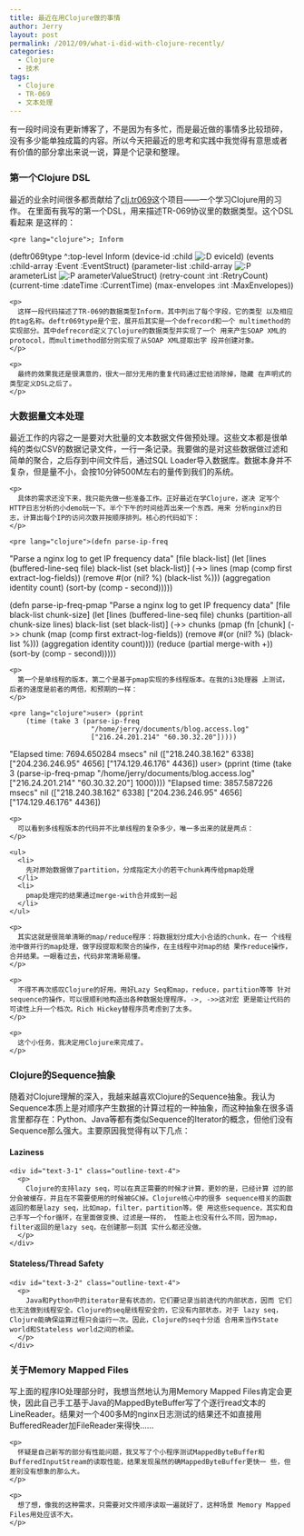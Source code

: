 ```yaml
---
title: 最近在用Clojure做的事情
author: Jerry
layout: post
permalink: /2012/09/what-i-did-with-clojure-recently/
categories:
  - Clojure
  - 技术
tags:
  - Clojure
  - TR-069
  - 文本处理
---
```

有一段时间没有更新博客了，不是因为有多忙，而是最近做的事情多比较琐碎， 没有多少能单独成篇的内容。所以今天把最近的思考和实践中我觉得有意思或者 有价值的部分拿出来说一说，算是个记录和整理。

<div id="outline-container-1" class="outline-3">
  <h3 id="sec-1">
    第一个Clojure DSL
  </h3>
  
  <div id="text-1" class="outline-text-3">
    <p>
      最近的业余时间很多都贡献给了<a href="https://github.com/moonranger/clj.tr069">clj.tr069</a>这个项目——一个学习Clojure用的习作。 在里面有我写的第一个DSL，用来描述TR-069协议里的数据类型。这个DSL看起来 是这样的：
    </p>
    
    <pre lang="clojure">; Inform
(deftr069type
  ^:top-level
  Inform
  (device-id      :child       <img src='http://jerrypeng.me/wp-includes/images/smilies/icon_biggrin.gif' alt=':D' class='wp-smiley' /> eviceId)
  (events         :child-array :Event         :EventStruct)
  (parameter-list :child-array <img src='http://jerrypeng.me/wp-includes/images/smilies/icon_razz.gif' alt=':P' class='wp-smiley' /> arameterList <img src='http://jerrypeng.me/wp-includes/images/smilies/icon_razz.gif' alt=':P' class='wp-smiley' /> arameterValueStruct)
  (retry-count    :int         :RetryCount)
  (current-time   :dateTime    :CurrentTime)
  (max-envelopes  :int         :MaxEnvelopes))
</pre>
    
    <p>
      这样一段代码描述了TR-069的数据类型Inform，其中列出了每个字段，它的类型 以及相应的tag名称。deftr069type是个宏，展开后其实是一个defrecord和一个 multimethod的实现部分。其中defrecord定义了Clojure的数据类型并实现了一个 用来产生SOAP XML的protocol，而multimethod部分则实现了从SOAP XML提取出字 段并创建对象。
    </p>
    
    <p>
      最终的效果我还是很满意的，很大一部分无用的重复代码通过宏给消除掉，隐藏 在声明式的类型定义DSL之后了。
    </p>
  </div>
</div>

<div id="outline-container-2" class="outline-3">
  <h3 id="sec-2">
    大数据量文本处理
  </h3>
  
  <div id="text-2" class="outline-text-3">
    <p>
      最近工作的内容之一是要对大批量的文本数据文件做预处理。这些文本都是很单 纯的类似CSV的数据记录文件，一行一条记录。我要做的是对这些数据做过滤和 简单的聚合，之后存到中间文件后，通过SQL Loader导入数据库。数据本身并不 复杂，但是量不小，会按10分钟500M左右的量传到我们的系统。
    </p>
    
    <p>
      具体的需求还没下来，我只能先做一些准备工作。正好最近在学Clojure，遂决 定写个HTTP日志分析的小demo玩一下。半个下午的时间给弄出来一个东西，用来 分析nginx的日志，计算出每个IP的访问次数并按顺序排列。核心的代码如下：
    </p>
    
    <pre lang="clojure">(defn parse-ip-freq
  "Parse a nginx log to get IP frequency data"
  [file black-list]
  (let [lines (buffered-line-seq file)
        black-list (set black-list)]
    (->> lines
         (map (comp first extract-log-fields))
         (remove #(or (nil? %) (black-list %)))
         (aggregation identity count)
         (sort-by (comp - second)))))

(defn parse-ip-freq-pmap
  "Parse a nginx log to get IP frequency data"
  [file black-list chunk-size]
  (let [lines (buffered-line-seq file)
        chunks (partition-all chunk-size lines)
        black-list (set black-list)]
    (->> chunks
         (pmap (fn [chunk]
                 (->> chunk
                      (map (comp first extract-log-fields))
                      (remove #(or (nil? %) (black-list %)))
                      (aggregation identity count))))
         (reduce (partial merge-with +))
         (sort-by (comp - second)))))
</pre>
    
    <p>
      第一个是单线程的版本，第二个是基于pmap实现的多线程版本。在我的i3处理器 上测试，后者的速度是前者的两倍，和预期的一样：
    </p>
    
    <pre lang="clojure">user> (pprint
        (time (take 3 (parse-ip-freq
                        "/home/jerry/documents/blog.access.log"
                        ["216.24.201.214" "60.30.32.20"]))))
"Elapsed time: 7694.650284 msecs"
nil
(["218.240.38.162" 6338]
 ["204.236.246.95" 4656]
 ["174.129.46.176" 4436])
user> (pprint
        (time (take 3 (parse-ip-freq-pmap
                        "/home/jerry/documents/blog.access.log"
                        ["216.24.201.214" "60.30.32.20"]
                        1000))))
"Elapsed time: 3857.587226 msecs"
nil
(["218.240.38.162" 6338]
 ["204.236.246.95" 4656]
 ["174.129.46.176" 4436])
</pre>
    
    <p>
      可以看到多线程版本的代码并不比单线程的复杂多少，唯一多出来的就是两点：
    </p>
    
    <ul>
      <li>
        先对原始数据做了partition，分成指定大小的若干chunk再传给pmap处理
      </li>
      <li>
        pmap处理完的结果通过merge-with合并成到一起
      </li>
    </ul>
    
    <p>
      其实这就是很简单清晰的map/reduce程序：将数据划分成大小合适的chunk，在一 个线程池中做并行的map处理，做字段提取和聚合的操作，在主线程中对map的结 果作reduce操作，合并结果。一眼看过去，代码非常清晰易懂。
    </p>
    
    <p>
      不得不再次感叹Clojure的好用，用好Lazy Seq和map，reduce，partition等等 针对sequence的操作，可以很顺利地构造出各种数据处理程序。->, ->>这对宏 更是能让代码的可读性上升一个档次。Rich Hickey替程序员考虑到了太多。
    </p>
    
    <p>
      这个小任务，我决定用Clojure来完成了。
    </p>
  </div>
</div>

<div id="outline-container-3" class="outline-3">
  <h3 id="sec-3">
    Clojure的Sequence抽象
  </h3>
  
  <div id="text-3" class="outline-text-3">
    <p>
      随着对Clojure理解的深入，我越来越喜欢Clojure的Sequence抽象。我认为 Sequence本质上是对顺序产生数据的计算过程的一种抽象，而这种抽象在很多语 言里都存在：Python、Java等都有类似Sequence的Iterator的概念，但他们没有 Sequence那么强大。主要原因我觉得有以下几点：
    </p>
  </div>
  
  <div id="outline-container-3-1" class="outline-4">
    <h4 id="sec-3-1">
      Laziness
    </h4>
    
    <div id="text-3-1" class="outline-text-4">
      <p>
        Clojure的支持lazy seq，可以在真正需要的时候才计算，更妙的是，已经计算 过的部分会被缓存，并且在不需要使用的时候被GC掉。Clojure核心中的很多 sequence相关的函数返回的都是lazy seq，比如map，filter，partition等。使 用这些sequence，其实和自己手写一个for循环，在里面做变换、过滤是一样的， 性能上也没有什么不同，因为map，filter返回的是lazy seq，在创建那一刻其 实什么都还没做。
      </p>
    </div>
  </div>
  
  <div id="outline-container-3-2" class="outline-4">
    <h4 id="sec-3-2">
      Stateless/Thread Safety
    </h4>
    
    <div id="text-3-2" class="outline-text-4">
      <p>
        Java和Python中的iterator是有状态的，它们要记录当前迭代的内部状态，因而 它们也无法做到线程安全。Clojure的seq是线程安全的，它没有内部状态，对于 lazy seq，Clojure能确保运算过程只会运行一次。因此，Clojure的seq十分适 合用来当作State world和Stateless world之间的桥梁。
      </p>
    </div>
  </div>
</div>

<div id="outline-container-4" class="outline-3">
  <h3 id="sec-4">
    关于Memory Mapped Files
  </h3>
  
  <div id="text-4" class="outline-text-3">
    <p>
      写上面的程序IO处理部分时，我想当然地认为用Memory Mapped Files肯定会更 快，因此自己手工基于Java的MappedByteBuffer写了个逐行read文本的 LineReader。结果对一个400多M的nginx日志测试的结果还不如直接用 BufferedReader加FileReader来得快……
    </p>
    
    <p>
      怀疑是自己新写的部分有性能问题，我又写了个小程序测试MappedByteBuffer和 BufferedInputStream的读取性能，结果发现虽然的确MappedByteBuffer更快一 些，但差别没有想象的那么大。
    </p>
    
    <p>
      想了想，像我的这种需求，只需要对文件顺序读取一遍就好了，这种场景 Memory Mapped Files用处应该不大。
    </p>
  </div>
</div>
